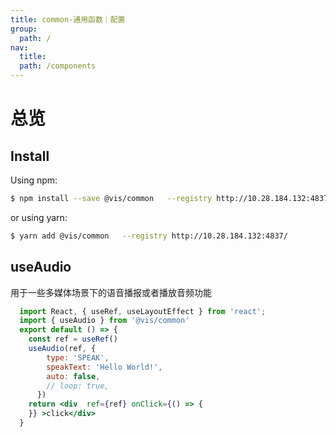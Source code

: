 ```yaml
---
title: common-通用函数｜配置
group:
  path: /
nav:
  title:
  path: /components
---
```


# 总览

## Install

Using npm:

```bash
$ npm install --save @vis/common   --registry http://10.28.184.132:4837/
```

or using yarn:

```bash
$ yarn add @vis/common   --registry http://10.28.184.132:4837/
```



## useAudio
用于一些多媒体场景下的语音播报或者播放音频功能

```jsx
  import React, { useRef, useLayoutEffect } from 'react';
  import { useAudio } from '@vis/common' 
  export default () => {
    const ref = useRef()
    useAudio(ref, {
        type: 'SPEAK',
        speakText: 'Hello World!',
        auto: false,
        // loop: true,
      })
    return <div  ref={ref} onClick={() => {
    }} >click</div>
  }
```

<API src="./audio/useAudio.tsx" hideTitle/>

